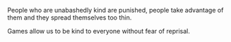 People who are unabashedly kind are punished, people take advantage of them and they spread themselves too thin.

Games allow us to be kind to everyone without fear of reprisal.
